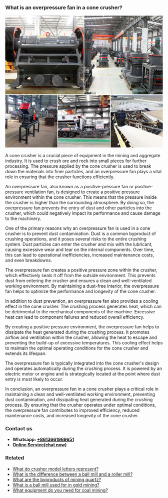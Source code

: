 <h3>What is an overpressure fan in a cone crusher?</h3><img src='1701743386.jpg' alt=''><p>A cone crusher is a crucial piece of equipment in the mining and aggregate industry. It is used to crush ore and rock into small pieces for further processing. The pressure applied by the cone crusher is used to break down the materials into finer particles, and an overpressure fan plays a vital role in ensuring that the crusher functions efficiently.</p><p>An overpressure fan, also known as a positive-pressure fan or positive-pressure ventilation fan, is designed to create a positive pressure environment within the cone crusher. This means that the pressure inside the crusher is higher than the surrounding atmosphere. By doing so, the overpressure fan prevents the entry of dust and other particles into the crusher, which could negatively impact its performance and cause damage to the machinery.</p><p>One of the primary reasons why an overpressure fan is used in a cone crusher is to prevent dust contamination. Dust is a common byproduct of crushing operations, and it poses several risks to the entire crushing system. Dust particles can enter the crusher and mix with the lubricant, causing excessive wear and tear on the internal components. Over time, this can lead to operational inefficiencies, increased maintenance costs, and even breakdowns.</p><p>The overpressure fan creates a positive pressure zone within the crusher, which effectively seals it off from the outside environment. This prevents dust from entering the crusher and ensures a clean and well-ventilated working environment. By maintaining a dust-free interior, the overpressure fan helps to optimize the performance and longevity of the cone crusher.</p><p>In addition to dust prevention, an overpressure fan also provides a cooling effect in the cone crusher. The crushing process generates heat, which can be detrimental to the mechanical components of the machine. Excessive heat can lead to component failures and reduced overall efficiency.</p><p>By creating a positive pressure environment, the overpressure fan helps to dissipate the heat generated during the crushing process. It promotes airflow and ventilation within the crusher, allowing the heat to escape and preventing the build-up of excessive temperatures. This cooling effect helps to maintain the optimal operating conditions for the cone crusher and extends its lifespan.</p><p>The overpressure fan is typically integrated into the cone crusher's design and operates automatically during the crushing process. It is powered by an electric motor or engine and is strategically located at the point where dust entry is most likely to occur.</p><p>In conclusion, an overpressure fan in a cone crusher plays a critical role in maintaining a clean and well-ventilated working environment, preventing dust contamination, and dissipating heat generated during the crushing process. By ensuring that the crusher operates under optimal conditions, the overpressure fan contributes to improved efficiency, reduced maintenance costs, and increased longevity of the cone crusher.</p><h3>Contact us</h3><ul><li><strong>Whatsapp:&nbsp;<a href="https://wa.me/8613661969651">+8613661969651</a></strong></li><li><a href="https://swt.shibang-china.com/?git&amp;zhl&amp;What is an overpressure fan in a cone crusher"><strong>Online Service(chat now)</strong></a></li></ul><h3>Related</h3><ul><li><a href='What do crusher model letters represent.md'>What do crusher model letters represent?</a></li><li><a href='What is the difference between a ball mill and a roller mill.md'>What is the difference between a ball mill and a roller mill?</a></li><li><a href='What are the byproducts of mining quartz.md'>What are the byproducts of mining quartz?</a></li><li><a href='What is a ball mill used for in gold mining.md'>What is a ball mill used for in gold mining?</a></li><li><a href='What equipment do you need for coal mining.md'>What equipment do you need for coal mining?</a></li></ul>